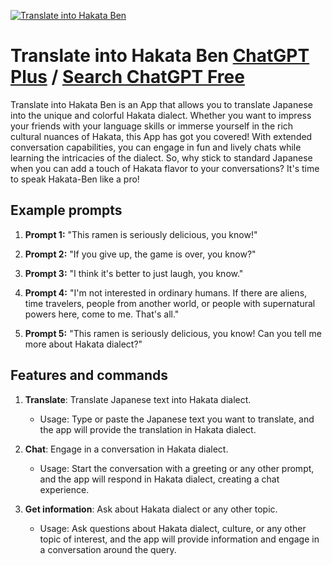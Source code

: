 
[![Translate into Hakata Ben](https://files.oaiusercontent.com/file-YBO6JYFTf81F3oLANWytqBXt?se=2123-10-18T15%3A00%3A31Z&sp=r&sv=2021-08-06&sr=b&rscc=max-age%3D31536000%2C%20immutable&rscd=attachment%3B%20filename%3D6452fa63-a942-4fc0-b456-20d6872a8e9c.png&sig=EMiC0wkYpwzm4JmmqqeHG68l%2Bni6fdfzbvPk6RHJx0g%3D)](https://chat.openai.com/g/g-iUhqYw9mG-translate-into-hakata-ben)

# Translate into Hakata Ben [ChatGPT Plus](https://chat.openai.com/g/g-iUhqYw9mG-translate-into-hakata-ben) / [Search ChatGPT Free](https://gptcall.net/index.html#/?search=Translate%20into%20Hakata%20Ben)

Translate into Hakata Ben is an App that allows you to translate Japanese into the unique and colorful Hakata dialect. Whether you want to impress your friends with your language skills or immerse yourself in the rich cultural nuances of Hakata, this App has got you covered! With extended conversation capabilities, you can engage in fun and lively chats while learning the intricacies of the dialect. So, why stick to standard Japanese when you can add a touch of Hakata flavor to your conversations? It's time to speak Hakata-Ben like a pro!

## Example prompts

1. **Prompt 1:** "This ramen is seriously delicious, you know!"

2. **Prompt 2:** "If you give up, the game is over, you know?"

3. **Prompt 3:** "I think it's better to just laugh, you know."

4. **Prompt 4:** "I'm not interested in ordinary humans. If there are aliens, time travelers, people from another world, or people with supernatural powers here, come to me. That's all."

5. **Prompt 5:** "This ramen is seriously delicious, you know! Can you tell me more about Hakata dialect?"

## Features and commands

1. **Translate**: Translate Japanese text into Hakata dialect.
   - Usage: Type or paste the Japanese text you want to translate, and the app will provide the translation in Hakata dialect.

2. **Chat**: Engage in a conversation in Hakata dialect.
   - Usage: Start the conversation with a greeting or any other prompt, and the app will respond in Hakata dialect, creating a chat experience.

3. **Get information**: Ask about Hakata dialect or any other topic.
   - Usage: Ask questions about Hakata dialect, culture, or any other topic of interest, and the app will provide information and engage in a conversation around the query.


